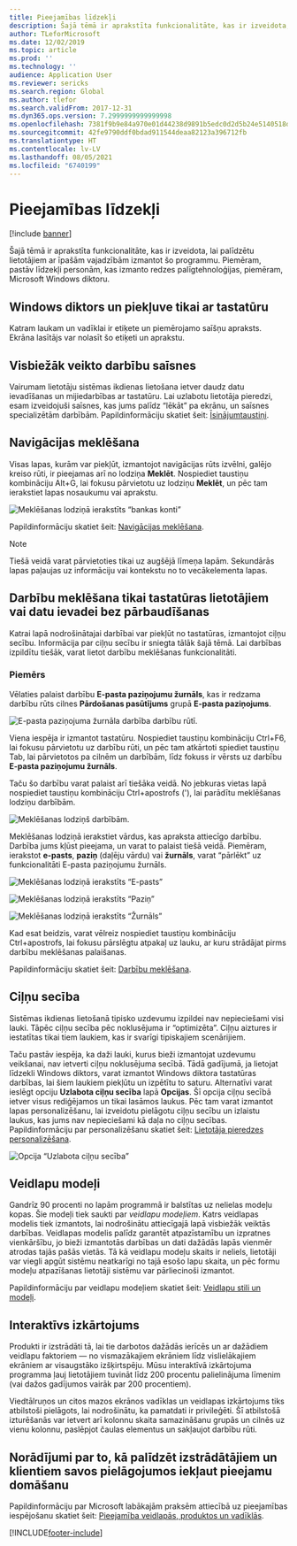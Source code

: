 ```yaml
---
title: Pieejamības līdzekļi
description: Šajā tēmā ir aprakstīta funkcionalitāte, kas ir izveidota, lai palīdzētu lietotājiem ar īpašām vajadzībām.
author: TLeforMicrosoft
ms.date: 12/02/2019
ms.topic: article
ms.prod: ''
ms.technology: ''
audience: Application User
ms.reviewer: sericks
ms.search.region: Global
ms.author: tlefor
ms.search.validFrom: 2017-12-31
ms.dyn365.ops.version: 7.2999999999999998
ms.openlocfilehash: 7381f9b9e84a970e01d44238d9891b5edc0d2d5b24e5140518d3ef302be1c123
ms.sourcegitcommit: 42fe9790ddf0bdad911544deaa82123a396712fb
ms.translationtype: HT
ms.contentlocale: lv-LV
ms.lasthandoff: 08/05/2021
ms.locfileid: "6740199"
---
```

# <a name="accessibility-features"></a>Pieejamības līdzekļi

[!include [banner](../includes/banner.md)]

Šajā tēmā ir aprakstīta funkcionalitāte, kas ir izveidota, lai palīdzētu lietotājiem ar īpašām vajadzībām izmantot šo programmu. Piemēram, pastāv līdzekļi personām, kas izmanto redzes palīgtehnoloģijas, piemēram, Microsoft Windows diktoru.

## <a name="windows-narrator-and-keyboard-only-access"></a>Windows diktors un piekļuve tikai ar tastatūru

Katram laukam un vadīklai ir etiķete un piemērojamo saīšņu apraksts. Ekrāna lasītājs var nolasīt šo etiķeti un aprakstu.

## <a name="shortcuts-for-the-most-frequently-performed-actions"></a>Visbiežāk veikto darbību saīsnes

Vairumam lietotāju sistēmas ikdienas lietošana ietver daudz datu ievadīšanas un mijiedarbības ar tastatūru. Lai uzlabotu lietotāja pieredzi, esam izveidojuši saīsnes, kas jums palīdz “lēkāt” pa ekrānu, un saīsnes specializētām darbībām. Papildinformāciju skatiet šeit: [Īsinājumtaustiņi](shortcut-keys.md).

## <a name="navigation-search"></a>Navigācijas meklēšana

Visas lapas, kurām var piekļūt, izmantojot navigācijas rūts izvēlni, galējo kreiso rūti, ir pieejamas arī no lodziņa **Meklēt**. Nospiediet taustiņu kombināciju Alt+G, lai fokusu pārvietotu uz lodziņu **Meklēt**, un pēc tam ierakstiet lapas nosaukumu vai aprakstu.

![Meklēšanas lodziņā ierakstīts “bankas konti”](media/6d08b0be32808221023e2aa92d69fd70.png "Meklēšanas lodziņā ierakstīts “bankas konti”")

Papildinformāciju skatiet šeit: [Navigācijas meklēšana](navigation-search.md).

> [!NOTE]
> Tiešā veidā varat pārvietoties tikai uz augšējā līmeņa lapām. Sekundārās lapas paļaujas uz informāciju vai kontekstu no to vecākelementa lapas.

## <a name="action-search-for-keyboard-only-users-or-for-heads-down-data-entry"></a>Darbību meklēšana tikai tastatūras lietotājiem vai datu ievadei bez pārbaudīšanas

Katrai lapā nodrošinātajai darbībai var piekļūt no tastatūras, izmantojot ciļņu secību. Informācija par ciļņu secību ir sniegta tālāk šajā tēmā. Lai darbības izpildītu tiešāk, varat lietot darbību meklēšanas funkcionalitāti.

### <a name="example"></a>Piemērs

Vēlaties palaist darbību **E-pasta paziņojumu žurnāls**, kas ir redzama darbību rūts cilnes **Pārdošanas pasūtījums** grupā **E-pasta paziņojums**.

![E-pasta paziņojuma žurnāla darbība darbību rūtī.](media/f0d78399e7fafcd85ded1cd1e3d34f3c.jpg "'E-pasta paziņojuma žurnāla' darbība darbību rūtī")

Viena iespēja ir izmantot tastatūru. Nospiediet taustiņu kombināciju Ctrl+F6, lai fokusu pārvietotu uz darbību rūti, un pēc tam atkārtoti spiediet taustiņu Tab, lai pārvietotos pa cilnēm un darbībām, līdz fokuss ir vērsts uz darbību **E-pasta paziņojumu žurnāls**.

Taču šo darbību varat palaist arī tiešāka veidā. No jebkuras vietas lapā nospiediet taustiņu kombināciju Ctrl+apostrofs ('), lai parādītu meklēšanas lodziņu darbībām.

![Meklēšanas lodziņš darbībām.](media/80f7e8c5ac412fdf2c8a12f7728f135a.jpg "Meklēšanas lodziņš darbībām")

Meklēšanas lodziņā ierakstiet vārdus, kas apraksta attiecīgo darbību. Darbība jums kļūst pieejama, un varat to palaist tiešā veidā. Piemēram, ierakstot **e-pasts**, **paziņ** (daļēju vārdu) vai **žurnāls**, varat “pārlēkt” uz funkcionalitāti E-pasta paziņojumu žurnāls.

![Meklēšanas lodziņā ierakstīts “E-pasts”](media/image4.png "Meklēšanas lodziņā ierakstīts “E-pasts”")

![Meklēšanas lodziņā ierakstīts “Paziņ”](media/image5.png "Meklēšanas lodziņā ierakstīts “Paziņ”")

![Meklēšanas lodziņā ierakstīts “Žurnāls”](media/image6.png "Meklēšanas lodziņā ierakstīts “Žurnāls”")

Kad esat beidzis, varat vēlreiz nospiediet taustiņu kombināciju Ctrl+apostrofs, lai fokusu pārslēgtu atpakaļ uz lauku, ar kuru strādājat pirms darbību meklēšanas palaišanas.

Papildinformāciju skatiet šeit: [Darbību meklēšana](action-search.md).

## <a name="tab-sequence"></a>Ciļņu secība

Sistēmas ikdienas lietošanā tipisko uzdevumu izpildei nav nepieciešami visi lauki. Tāpēc ciļņu secība pēc noklusējuma ir “optimizēta”. Ciļņu aiztures ir iestatītas tikai tiem laukiem, kas ir svarīgi tipiskajiem scenārijiem.

Taču pastāv iespēja, ka daži lauki, kurus bieži izmantojat uzdevumu veikšanai, nav ietverti ciļņu noklusējuma secībā. Tādā gadījumā, ja lietojat līdzekli Windows diktors, varat izmantot Windows diktora tastatūras darbības, lai šiem laukiem piekļūtu un izpētītu to saturu. Alternatīvi varat ieslēgt opciju **Uzlabota ciļņu secība** lapā **Opcijas**. Šī opcija ciļņu secībā ietver visus rediģējamos un tikai lasāmos laukus. Pēc tam varat izmantot lapas personalizēšanu, lai izveidotu pielāgotu ciļņu secību un izlaistu laukus, kas jums nav nepieciešami kā daļa no ciļņu secības. Papildinformāciju par personalizēšanu skatiet šeit: [Lietotāja pieredzes personalizēšana](personalize-user-experience.md).

![Opcija “Uzlabota ciļņu secība”](media/8c0f12bbb3f26032997ef0ba95d89b6a.png "Opcija “Uzlabota ciļņu secība”")

## <a name="form-patterns"></a>Veidlapu modeļi

Gandrīz 90 procenti no lapām programmā ir balstītas uz nelielas modeļu kopas. Šie modeļi tiek saukti par *veidlapu modeļiem*. Katrs veidlapas modelis tiek izmantots, lai nodrošinātu attiecīgajā lapā visbiežāk veiktās darbības. Veidlapas modelis palīdz garantēt atpazīstamību un izpratnes vienkāršību, jo bieži izmantotās darbības un dati dažādās lapās vienmēr atrodas tajās pašās vietās. Tā kā veidlapu modeļu skaits ir neliels, lietotāji var viegli apgūt sistēmu neatkarīgi no tajā esošo lapu skaita, un pēc formu modeļu atpazīšanas lietotāji sistēmu var pārliecinoši izmantot.

Papildinformāciju par veidlapu modeļiem skatiet šeit: [Veidlapu stili un modeļi](../../dev-itpro/user-interface/form-styles-patterns.md).

## <a name="responsive-layout"></a>Interaktīvs izkārtojums

Produkti ir izstrādāti tā, lai tie darbotos dažādās ierīcēs un ar dažādiem veidlapu faktoriem — no vismazākajiem ekrāniem līdz vislielākajiem ekrāniem ar visaugstāko izšķirtspēju. Mūsu interaktīvā izkārtojuma programma ļauj lietotājiem tuvināt līdz 200 procentu palielinājuma līmenim (vai dažos gadījumos vairāk par 200 procentiem).

Viedtālruņos un citos mazos ekrānos vadīklas un veidlapas izkārtojums tiks atbilstoši pielāgots, lai nodrošinātu, ka pamatdati ir privileģēti. Šī atbilstošā izturēšanās var ietvert arī kolonnu skaita samazināšanu grupās un cilnēs uz vienu kolonnu, paslēpjot čaulas elementus un sakļaujot darbību rūti.

## <a name="guidance-to-help-developers-and-customers-incorporate-accessible-thinking-in-their-customizations"></a>Norādījumi par to, kā palīdzēt izstrādātājiem un klientiem savos pielāgojumos iekļaut pieejamu domāšanu

Papildinformāciju par Microsoft labākajām praksēm attiecībā uz pieejamības iespējošanu skatiet šeit: [Pieejamība veidlapās, produktos un vadīklās](../../dev-itpro/user-interface/enable-accessibility.md).


[!INCLUDE[footer-include](../../../includes/footer-banner.md)]